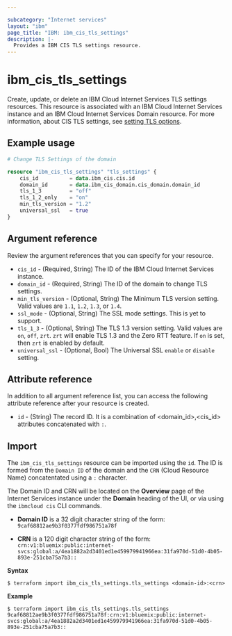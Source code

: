 ```yaml
---

subcategory: "Internet services"
layout: "ibm"
page_title: "IBM: ibm_cis_tls_settings"
description: |-
  Provides a IBM CIS TLS settings resource.
---
```


# ibm_cis_tls_settings
Create, update, or delete an IBM Cloud Internet Services TLS settings resources. This resource is associated with an IBM Cloud Internet Services instance and an IBM Cloud Internet Services Domain resource. For more information, about CIS TLS settings, see [setting TLS options](https://cloud.ibm.com/docs/cis?topic=cis-cis-tls-options).

## Example usage

```terraform
# Change TLS Settings of the domain

resource "ibm_cis_tls_settings" "tls_settings" {
	cis_id          = data.ibm_cis.cis.id
	domain_id       = data.ibm_cis_domain.cis_domain.domain_id
	tls_1_3         = "off"
	tls_1_2_only    = "on"
	min_tls_version = "1.2"
	universal_ssl   = true
}
```

## Argument reference
Review the argument references that you can specify for your resource.

- `cis_id` - (Required, String) The ID of the IBM Cloud Internet Services instance.
- `domain_id` - (Required, String) The ID of the domain to change TLS settings.
- `min_tls_version` - (Optional, String) The Minimum TLS version setting. Valid values are `1.1`, `1.2`, `1.3`, or `1.4`.
- `ssl_mode` - (Optional, String) The SSL mode settings. This is yet to support.
- `tls_1_3` - (Optional, String) The TLS 1.3 version setting. Valid values are `on`, `off`, `zrt`. `zrt` will enable TLS 1.3 and the Zero RTT feature. If `on` is set, then `zrt` is enabled by default.
- `universal_ssl` - (Optional, Bool) The Universal SSL `enable` or `disable` setting.

## Attribute reference
In addition to all argument reference list, you can access the following attribute reference after your resource is created.

- `id` - (String) The record ID. It is a combination of <domain_id>,<cis_id> attributes concatenated with `:`.

## Import

The `ibm_cis_tls_settings` resource can be imported using the `id`. The ID is formed from the `Domain ID` of the domain and the `CRN` (Cloud Resource Name) concatentated using a `:` character.

The Domain ID and CRN will be located on the **Overview** page of the Internet Services instance under the **Domain** heading of the UI, or via using the `ibmcloud cis` CLI commands.

- **Domain ID** is a 32 digit character string of the form: `9caf68812ae9b3f0377fdf986751a78f`

- **CRN** is a 120 digit character string of the form: `crn:v1:bluemix:public:internet-svcs:global:a/4ea1882a2d3401ed1e459979941966ea:31fa970d-51d0-4b05-893e-251cba75a7b3::`

**Syntax**

```
$ terraform import ibm_cis_tls_settings.tls_settings <domain-id>:<crn>
```

**Example**

```
$ terraform import ibm_cis_tls_settings.tls_settings 9caf68812ae9b3f0377fdf986751a78f:crn:v1:bluemix:public:internet-svcs:global:a/4ea1882a2d3401ed1e459979941966ea:31fa970d-51d0-4b05-893e-251cba75a7b3::
```
